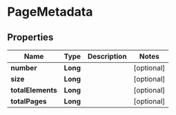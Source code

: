 
# PageMetadata

## Properties
Name | Type | Description | Notes
------------ | ------------- | ------------- | -------------
**number** | **Long** |  |  [optional]
**size** | **Long** |  |  [optional]
**totalElements** | **Long** |  |  [optional]
**totalPages** | **Long** |  |  [optional]



